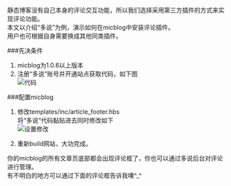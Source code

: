 静态博客没有自己本身的评论交互功能，所以我们选择采用第三方插件的方式来实现评论功能。  
本文以介绍“多说”为例，演示如何在micblog中安装评论插件。   
用户也可根据自身需要换成其他同类插件。   

###先决条件
1. micblog为1.0.6以上版本  
2. 注册“多说”账号并开通站点获取代码，如下图  
![代码](http://7tebg3.com1.z0.glb.clouddn.com/duoshuo.png)  


###配置micblog
1. 修改templates/inc/article_footer.hbs  
将“多说”代码黏贴进去同时修改如下  
![设置修改](http://7tebg3.com1.z0.glb.clouddn.com/多说2.png)  

2. 重新build网站，大功完成。

你的micblog的所有文章页底部都会出现评论框了，你也可以通过多说后台对评论进行管理。  
有不明白的地方可以通过下面的评论框告诉我噢^_^  